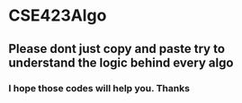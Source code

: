 # CSE423Algo
## Please dont just copy and paste try to understand the logic behind every algo
### I hope those codes will help you. Thanks
